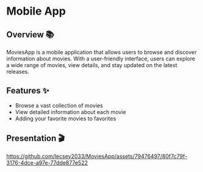 # Mobile App

## Overview 📚

MoviesApp is a mobile application that allows users to browse and discover information about movies. With a user-friendly interface, users can explore a wide range of movies, view details, and stay updated on the latest releases.

## Features ✨

- Browse a vast collection of movies
- View detailed information about each movie
- Adding your favorite movies to favorites

## Presentation 🎬

https://github.com/lecsey2033/MoviesApp/assets/79476497/80f7c79f-3176-4dce-a97e-77dde877e522

